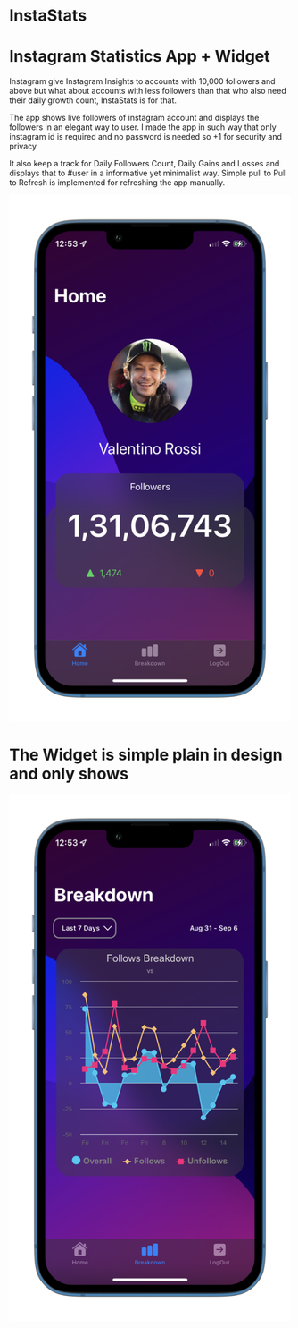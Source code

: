 # InstaStats
# Instagram Statistics App + Widget

Instagram give Instagram Insights to accounts with 10,000 followers and above but what about accounts with less followers than that who also need their daily growth count, InstaStats is for that.

The app shows live followers of instagram account and displays the followers in an elegant way to user. I made the app in such way that only instagram id is required and no password is needed so +1 for security and privacy

It also keep a track for Daily Followers Count, Daily Gains and Losses and displays that to #user in a informative yet minimalist way. Simple pull to Pull to Refresh is implemented for refreshing the app manually.

![Image](/InstaStats.png)
#

# The Widget is simple plain in design and only shows 

![Image](/InstaStats_widget.png)
